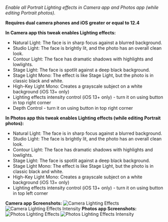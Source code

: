 *Enable all Portrait Lighting effects in Camera app and Photos app (while editing Portrait photos).*

**Requires dual camera phones and iOS greater or equal to 12.4**

**In Camera app this tweak enables Lighting effects:**
- Natural Light: The face is in sharp focus against a blurred background.
- Studio Light: The face is brightly lit, and the photo has an overall clean look.
- Contour Light: The face has dramatic shadows with highlights and lowlights.
- Stage Light: The face is spotlit against a deep black background.
- Stage Light Mono: The effect is like Stage Light, but the photo is in classic black and white.
- High-Key Light Mono: Creates a grayscale subject on a white background (iOS 13+ only)
- Lighting effects intensity control (iOS 13+ only) - turn it on using button in top right corner
- Depth Control - turn it on using button in top right corner

**In Photos app this tweak enables Lighting effects (while editing Portrait photos):**
- Natural Light: The face is in sharp focus against a blurred background.
- Studio Light: The face is brightly lit, and the photo has an overall clean look.
- Contour Light: The face has dramatic shadows with highlights and lowlights.
- Stage Light: The face is spotlit against a deep black background.
- Stage Light Mono: The effect is like Stage Light, but the photo is in classic black and white.
- High-Key Light Mono: Creates a grayscale subject on a white background (iOS 13+ only)
- Lighting effects intensity control (iOS 13+ only) - turn it on using button in top left corner

**Camera app Screenshots:**
![Camera Lighting Effects](screenshots/camera_lighting_effects.png)
![Camera Lighting Effects Intensity](screenshots/camera_lighting_effects_intensity.png)
**Photos app Screenshots:**
![Photos Lighting Effects](screenshots/photos_lighting_effects.png)
![Photos Lighting Effects Intensity](screenshots/photos_lighting_effects_intensity.png)

